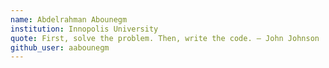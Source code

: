 ```yaml
---
name: Abdelrahman Abounegm
institution: Innopolis University
quote: First, solve the problem. Then, write the code. – John Johnson
github_user: aabounegm
---
```

